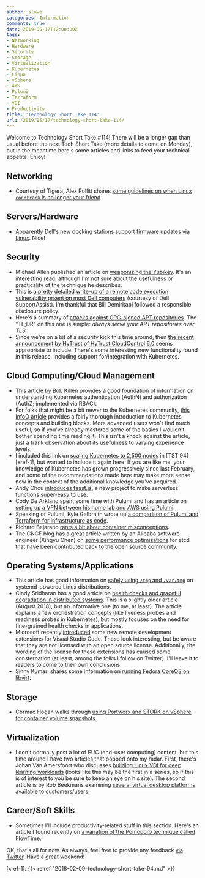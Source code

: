 ```yaml
---
author: slowe
categories: Information
comments: true
date: 2019-05-17T12:00:00Z
tags:
- Networking
- Hardware
- Security
- Storage
- Virtualization
- Kubernetes
- Linux
- vSphere
- AWS
- Pulumi
- Terraform
- VDI
- Productivity
title: 'Technology Short Take 114'
url: /2019/05/17/technology-short-take-114/
---
```


Welcome to Technology Short Take #114! There will be a longer gap than usual before the next Tech Short Take (more details to come on Monday), but in the meantime here's some articles and links to feed your technical appetite. Enjoy!<!--more-->

## Networking

* Courtesy of Tigera, Alex Pollitt shares [some guidelines on when Linux `conntrack` is no longer your friend][link-9].

## Servers/Hardware

* Apparently Dell's new docking stations [support firmware updates via Linux][link-13]. Nice!

## Security

* Michael Allen published an article on [weaponizing the Yubikey][link-6]. It's an interesting read, although I'm not sure about the usefulness or practicality of the technique he describes.
* This is [a pretty detailed write-up of a remote code execution vulnerability prsent on most Dell computers][link-7] (courtesy of Dell SupportAssist). I'm thankful that Bill Demirkapi followed a responsible disclosure policy.
* Here's a summary of [attacks against GPG-signed APT repositories][link-11]. The "TL;DR" on this one is simple: _always serve your APT repositories over TLS._
* Since we're on a bit of a security kick this time around, then [the recent announcement by HyTrust of HyTrust CloudControl 6.0][link-12] seems appropriate to include. There's some interesting new functionality found in this release, including support for/integration with Kubernetes.

## Cloud Computing/Cloud Management

* [This article][link-2] by Bob Killen provides a good foundation of information on understanding Kubernetes authentication (AuthN) and authorization (AuthZ; implemented via RBAC).
* For folks that might be a bit newer to the Kubernetes community, [this InfoQ article][link-3] provides a fairly thorough introduction to Kubernetes concepts and building blocks. More advanced users won't find much useful, so if you've already mastered some of the basics I wouldn't bother spending time reading it. This isn't a knock against the article, just a frank observation about its usefulness to varying experience levels.
* I included this link on [scaling Kubernetes to 2,500 nodes][link-4] in [TST 94][xref-1], but wanted to include it again here. If you are like me, your knowledge of Kubernetes has grown progressively since last February, and some of the recommendations made here may make more sense now in the context of the additional knowledge you've acquired.
* Andy Chou [introduces faast.js][link-8], a new project to make serverless functions super-easy to use.
* Cody De Arkland spent some time with Pulumi and has an article on [setting up a VPN between his home lab and AWS using Pulumi][link-16].
* Speaking of Pulumi, Kyle Galbraith wrote up [a comparison of Pulumi and Terraform for infrastructure as code][link-18].
* Richard Bejarano [rants a bit about container misconceptions][link-20].
* The CNCF blog has a great article written by an Alibaba software engineer (Xingyu Chen) on [some performance optimizations][link-21] for etcd that have been contributed back to the open source community.

## Operating Systems/Applications

* This article has good information on [safely using `/tmp` and `/var/tmp`][link-1] on systemd-powered Linux distributions.
* Cindy Sridharan has a good article on [health checks and graceful degradation in distributed systems][link-5]. This is a slightly older article (August 2018), but an informative one (to me, at least). The article explains a few orchestration concepts (like liveness probes and readiness probes in Kubernetes), but mostly focuses on the need for fine-grained health checks in applications.
* Microsoft recently [introduced][link-10] some new remote development extensions for Visual Studio Code. These look interesting, but be aware that they are not licensed with an open source license. Additionally, the wording of the license for these extensions has caused some consternation (at least, among the folks I follow on Twitter). I'll leave it to readers to come to their own conclusions.
* Sinny Kumari shares some information on [running Fedora CoreOS on libvirt][link-22].

## Storage

* Cormac Hogan walks through [using Portworx and STORK on vSphere for container volume snapshots][link-19].

## Virtualization

* I don't normally post a lot of EUC (end-user computing) content, but this time around I have two articles that popped onto my radar. First, there's Johan Van Amersfoort who discusses [building Linux VDI for deep learning workloads][link-14] (looks like this may be the first in a series, so if this is of interest to you be sure to keep an eye on his site). The second article is by Rob Beekmans examining [several virtual desktop platforms][link-15] available to customers/users.

## Career/Soft Skills

* Sometimes I'll include productivity-related stuff in this section. Here's an article I found recently on [a variation of the Pomodoro technique called FlowTime][link-17].

OK, that's all for now. As always, feel free to provide any feedback [via Twitter][link-99]. Have a great weekend!

[link-1]: https://systemd.io/TEMPORARY_DIRECTORIES.html
[link-2]: https://medium.com/@mrbobbytables/kubernetes-day-2-operations-authn-authz-with-oidc-and-a-little-help-from-keycloak-de4ea1bdbbe
[link-3]: https://www.infoq.com/articles/kubernetes-effect
[link-4]: https://openai.com/blog/scaling-kubernetes-to-2500-nodes/
[link-5]: https://medium.com/@copyconstruct/health-checks-in-distributed-systems-aa8a0e8c1672
[link-6]: https://www.blackhillsinfosec.com/how-to-weaponize-the-yubikey/
[link-7]: https://d4stiny.github.io/Remote-Code-Execution-on-most-Dell-computers/
[link-8]: https://faastjs.org/blog/2019/05/02/introducting-faastjs
[link-9]: https://www.tigera.io/blog/when-linux-conntrack-is-no-longer-your-friend/
[link-10]: https://code.visualstudio.com/blogs/2019/05/02/remote-development
[link-11]: https://blog.packagecloud.io/eng/2018/02/21/attacks-against-secure-apt-repositories/
[link-12]: https://www.hytrust.com/news-item/hytrust-offers-free-container-security-in-expanded-security-solution-for-hybrid-clouds/
[link-13]: https://blogs.gnome.org/hughsie/2019/05/02/updating-the-firmware-on-new-dell-docks/
[link-14]: https://vhojan.nl/mastering-voodoo-building-linux-vdi-for-deep-learning-workloads-part-1/
[link-15]: https://robbeekmans.net/euc/desktops-platforms-to-deploy-on-the-choice-is-yours/
[link-16]: https://www.thehumblelab.com/homelab-vpn-and-aws-with-pulumi/
[link-17]: https://zapier.com/blog/flowtime-technique/
[link-18]: https://blog.kylegalbraith.com/2018/12/21/how-pulumi-compares-to-terraform-for-infrastructure-as-code/
[link-19]: https://cormachogan.com/2019/05/09/portworx-stork-and-container-volume-snapshots/
[link-20]: https://blog.bejarano.io/container-misconceptions.html
[link-21]: https://www.cncf.io/blog/2019/05/09/performance-optimization-of-etcd-in-web-scale-data-scenario/
[link-22]: https://sinny.io/2019/05/13/running-fedora-coreos-nightly-iso-and-qcow2-images-in-libvirt/
[link-99]: https://twitter.com/scott_lowe
[xref-1]: {{< relref "2018-02-09-technology-short-take-94.md" >}}
